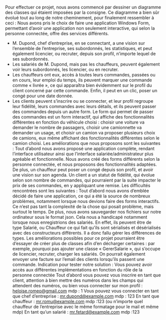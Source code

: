 Pour effectuer ce projet, nous avons commencé par dessiner un diagramme des 
classes qui étaient imposées par la consigne. Ce diagramme a bien sûr évolué tout au 
long de notre cheminement, pour finalement ressembler à ceci :
Nous avons pris le choix de faire une application Windows Form, permettant 
d’avoir une application non seulement interactive, qui selon la personne connectée, 
offre des services différents.
- M. Dupond, chef d’entreprise, en se connectant, a une vision sur l’ensemble de 
l’entreprise, ses subordonnés, les statistiques, et peut également licencier, ou recruter, 
depuis son profil, n’importe lequel de ses subordonnés.
- Les salariés de M. Dupond, mais pas les chauffeurs, peuvent également voir leurs 
subordonnés, les licencier, ou en recruter.
- Les chauffeurs ont eux, accès à toutes leurs commandes, passées ou en cours, leur 
emploi du temps, ils peuvent marquer une commande comme « livrée », ce qui 
apparaîtra bien évidemment sur le profil du client concerné par cette commande. Enfin, 
il peut en un clic, poser un congé pour une date donnée.
- Les clients peuvent s’inscrire ou se connecter, et leur profil regroupe leur fidélité, leurs 
commandes avec leurs détails, et ils peuvent passer des commandes depuis un autre 
form.
Le form qui permet de passer des commandes est un form interactif, qui affiche des
fonctionnalités différentes en fonction du véhicule choisi : choisir une voiture va 
demander le nombre de passagers, choisir une camionnette va demander un usage, et 
choisir un camion va proposer plusieurs choix de camions, eux même affichant des 
fonctionnalités différentes selon le camion choisi.
Les améliorations que nous proposons sont les suivantes :
Tout d’abord nous avons proposé une application complète, rendant l’interface 
utilisateur ainsi que l’interface salariée/administrateur plus agréable et fonctionnelle. 
Nous avons créé des forms différents selon la personne connectée, et nous proposons 
des fonctionnalités adaptées.
De plus, un chauffeur peut poser un congé depuis son profil, et avoir une vision sur son 
agenda.
Un client a un statut de fidélité, qui évolue selon son nombre de commandes, qui 
pourraient par la suite impacter le prix de ses commandes, en y appliquant une remise.
Les difficultés rencontrées sont les suivantes :
Tout d’abord nous avons d’emblée décidé de faire une application, ce qui a été la source 
de nombreux problèmes, notamment lorsque nous devions faire des forms interactifs. 
Ce n’est pas tant la complexité de la chose qui posait problème, mais surtout le temps.
De plus, nous avons sauvegarder nos fichiers sur notre ordinateur sous le format json. 
Cela nous a handicapé notamment lorsque nous enregistrions des salariés. En effet, ils 
peuvent être de type Salarié, ou Chauffeur ce qui fait qu’ils sont sérialisés et 
désérialisés avec des constructeurs différents. Il a donc fallu gérer les différences de 
types.
Les améliorations possibles pour ce projet pourraient être d’essayer de créer plus de 
classes afin d’en décharger certaines : par exemple, pourquoi pas ajouter une classe 
« GererSalarie », qui s’occupe de licencier, recruter, charger les salariés.
On pourrait également envoyer une facture sur l’email des clients lorsqu’ils passent une 
commande.
Indication pour tester notre solution :
Vous pouvez avoir accès aux différentes implémentations en fonction du rôle de la 
personne connectée
Tout d’abord vous pouvez vous inscrire en tant que client, attention à bien mettre des 
numéros dans les champs qui attendent des numéros, ou bien vous connecter sur mon 
profil : heloise.romeo@gmail.com mdp : 1
Vous pouvez vous connecter en tant que chef d’entreprise : mr.dupond@example.com
mdp : 123
En tant que chauffeur : mr.romu@example.com mdp :123 (ou n’importe quel chauffeur
de l’entreprise avec le même formatage pour le mail et même mdp)
En tant qu’un salarié : mr.fetard@example.com mdp :123

